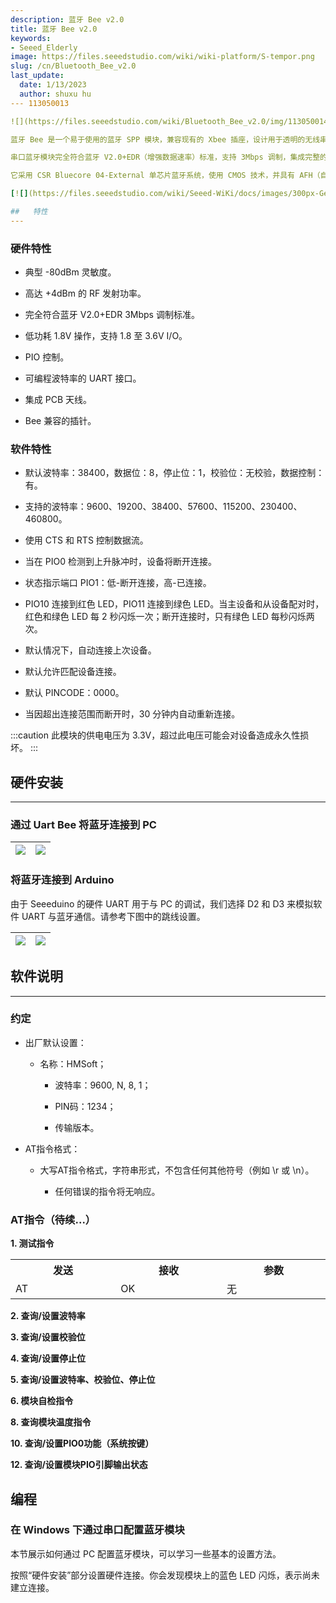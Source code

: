 ```yaml
---
description: 蓝牙 Bee v2.0
title: 蓝牙 Bee v2.0
keywords:
- Seeed_Elderly
image: https://files.seeedstudio.com/wiki/wiki-platform/S-tempor.png
slug: /cn/Bluetooth_Bee_v2.0
last_update:
  date: 1/13/2023
  author: shuxu hu
--- 113050013

![](https://files.seeedstudio.com/wiki/Bluetooth_Bee_v2.0/img/113050014%201_02.jpg)

蓝牙 Bee 是一个易于使用的蓝牙 SPP 模块，兼容现有的 Xbee 插座，设计用于透明的无线串口连接设置。

串口蓝牙模块完全符合蓝牙 V2.0+EDR（增强数据速率）标准，支持 3Mbps 调制，集成完整的 2.4GHz 无线电收发器和基带。

它采用 CSR Bluecore 04-External 单芯片蓝牙系统，使用 CMOS 技术，并具有 AFH（自适应频率跳跃功能）。其尺寸非常小，仅为 12.7mm x 27mm。希望它能简化您的整体设计/开发周期。

[![](https://files.seeedstudio.com/wiki/Seeed-WiKi/docs/images/300px-Get_One_Now_Banner-ragular.png)](https://www.seeedstudio.com/Bluetooth-Bee-v2.0-p-2373.html)

##   特性
---
```

###   硬件特性

*   典型 -80dBm 灵敏度。

*   高达 +4dBm 的 RF 发射功率。

*   完全符合蓝牙 V2.0+EDR 3Mbps 调制标准。

*   低功耗 1.8V 操作，支持 1.8 至 3.6V I/O。

*   PIO 控制。

*   可编程波特率的 UART 接口。

*   集成 PCB 天线。

*   Bee 兼容的插针。

###   软件特性

*   默认波特率：38400，数据位：8，停止位：1，校验位：无校验，数据控制：有。

*   支持的波特率：9600、19200、38400、57600、115200、230400、460800。

*   使用 CTS 和 RTS 控制数据流。

*   当在 PIO0 检测到上升脉冲时，设备将断开连接。

*   状态指示端口 PIO1：低-断开连接，高-已连接。

*   PIO10 连接到红色 LED，PIO11 连接到绿色 LED。当主设备和从设备配对时，红色和绿色 LED 每 2 秒闪烁一次；断开连接时，只有绿色 LED 每秒闪烁两次。

*   默认情况下，自动连接上次设备。

*   默认允许匹配设备连接。

*   默认 PINCODE：0000。

*   当因超出连接范围而断开时，30 分钟内自动重新连接。

:::caution
    此模块的供电电压为 3.3V，超过此电压可能会对设备造成永久性损坏。
:::

##   硬件安装
---
###   通过 Uart Bee 将蓝牙连接到 PC

<!-- 蓝牙提供了一个标准的 XBee 插座。在这里我们使用 [UartSBee V5](/UartSBee_v5) 将蓝牙连接到 PC，确保通过滑块选择供电电压为 3.3V。 -->

|![](https://files.seeedstudio.com/wiki/Bluetooth_Bee_v2.0/img/Bluetooth_Bee_v2.0_ConnectToPC.jpg)|![](https://files.seeedstudio.com/wiki/Bluetooth_Bee_v2.0/img/Bluetooth_Bee_v2.0_ConnectToPCSet.jpg)
|---|---|

###   将蓝牙连接到 Arduino

<!-- 在这里我们使用 [XBee Shield](/XBee_Shield_V2.0) 作为蓝牙和 [Seeeduino Lotus](/Seeeduino_Lotus) 之间的桥梁。 -->

由于 Seeeduino 的硬件 UART 用于与 PC 的调试，我们选择 D2 和 D3 来模拟软件 UART 与蓝牙通信。请参考下图中的跳线设置。

|![](https://files.seeedstudio.com/wiki/Bluetooth_Bee_v2.0/img/Bluetooth_Bee_v2.0_ConnectToArduino.jpg)|![](https://files.seeedstudio.com/wiki/Bluetooth_Bee_v2.0/img/Bluetooth_Bee_v2.0_ConnectToArduinoSet.jpg)
|---|---|

## 软件说明
---
### 约定

* 出厂默认设置：

    * 名称：HMSoft；

        * 波特率：9600, N, 8, 1；

        * PIN码：1234；

        * 传输版本。

* AT指令格式：
    * 大写AT指令格式，字符串形式，不包含任何其他符号（例如 \r 或 \n）。

        * 任何错误的指令将无响应。

### AT指令（待续...）

**1. 测试指令**

<table>
<tr>
<th>发送</th>
<th>接收</th>
<th>参数</th>
</tr>
<tr>
<td width="300">AT</td>
<td width="300">OK</td>
<td width="300">无</td>
</tr>
</table>

**2. 查询/设置波特率**

<!-- <table>
<tr>
<th>发送</th>
<th>接收</th>
<th>参数</th>
</tr>
<tr>
<td width="300">AT+BAUD?</td>
<td width="300">OK+Set:[para1]</td>
<td rowspan="2" width="300">Para1: 波特率编号

<dl>1---------1200</dl>
<dl>2---------2400</dl>
<dl>3---------4800</dl>
<dl>4---------9600</dl>
<dl>5---------19200</dl>
<dl>6---------38400</dl>
<dl>7---------57600</dl>
<dl>8---------115200</dl>
<dl>9---------230400</dl>
<dl>A---------460800</dl>
<dl>B---------921600</dl>
<dl>C---------1382400</dl>

默认值：4（9600）
</td>
</tr>
<tr>
<td width="300">AT+BAUD[para1]</td>
<td width="300">OK+Set:[para1]</td>
</tr>
</table> -->

**3. 查询/设置校验位**

<!-- <table >
<tr>
<th>发送</th>
<th>接收</th>
<th>参数</th></tr>
<tr>
<td width="300">查询：AT+CHK?</td>
<td width="300">OK+CHK:[para1]</td>
<td rowspan="2" width="300">Para1: 0,1,2

<dl>0:无校验

<dl>1:奇校验

<dl>2:偶校验

<dl>默认值：0（无校验）

</td></tr>
<tr>
<td width="300">设置：AT+CHK[para1]</td>
<td width="300">OK+Set:[para1]</td></tr></table> -->

**4. 查询/设置停止位**

<!-- <table >
<tr>
<th>发送</th>
<th>接收</th>
<th>参数</th></tr>
<tr>
<td width="300">AT+STOP?</td>
<td width="300">OK+STOP:[para1]</td>
<td rowspan="2" width="300">Para1: 1, 2

<dl>1: 一个停止位

<dl>2: 两个停止位

<dl>默认值：1（一个停止位）

</td></tr>
<tr>
<td width="300">AT+STOP[para1]</td>
<td width="300">OK+Set:[para1]</td></tr></table> -->

**5. 查询/设置波特率、校验位、停止位**

<!-- <table >
<tr>
<th>发送</th>
<th>接收</th>
<th>参数</th></tr>
<tr>
<td width="300">AT+UART?</td>
<td width="300">OK+UART:[para1],[para2],[para3]</td>
<td rowspan="2" width="300">Para1: 波特率

<dl>值：1~C

<dl>默认值：4（9600）

<dl>Para2: 校验位

<dl>值：0,1,2

<dl>默认值：0（无校验）

<dl>Para3: 停止位

<dl>值：1, 2

<dl>默认值：1（一个停止位）

</td></tr>
<tr>
<td width="300">AT+UART[para1][para2][para3]</td>
<td width="300">OK+Set:[para1] [para2] [para3]</td></tr></table> -->

**6. 模块自检指令**

<!-- <table >
<tr>
<th>发送</th>
<th>接收</th>
<th>参数</th></tr>
<tr>
<td width="300">AT+SECH?</td>
<td width="300">OK+SECH:OKAY 或

OK+SECH:FAIL

</td>
<td width="300">无</td></tr></table>

**7. 模块应用区检查指令**

<table >
<tr>
<th>发送</th>
<th>接收</th>
<th>参数</th></tr>
<tr>
<td width="300">AT+APCH?</td>
<td width="300">OK+APCH:OKAY 或

OK+APCH:FAIL

</td>
<td width="300">无</td></tr></table> -->

**8. 查询模块温度指令**

<!-- <table >
<tr>
<th>发送</th>
<th>接收</th>
<th>参数</th></tr>
<tr>
<td width="300">AT+TEMP?</td>
<td width="300">OK+TEMP:[temp value]</td>
<td width="300">无</td></tr></table>

**9. 查询/设置模块可发现状态**

<table >
<tr>
<th>发送</th>
<th>接收</th>
<th>参数</th></tr>
<tr>
<td width="300">AT+DISC?</td>
<td width="300">OK+DISC:[para1]</td>
<td rowspan="2" width="300">Para1: 0,1,2

<dl>0: 可发现且可连接

<dl>1: 仅可发现不可连接

<dl>2: 仅可连接

<dl>默认值：0

</td></tr>
<tr>
<td width="300">AT+DISC [para1]</td>
<td width="300">OK+Set:[para1]</td></tr></table> -->

**10. 查询/设置PIO0功能（系统按键）**

<!-- <table >
<tr>
<th>发送</th>
<th>接收</th>
<th>参数</th></tr>
<tr>
<td width="300">AT+KEY?</td>
<td width="300">OK+KEY:[para1]</td>
<td rowspan="2" width="300">Para1: 0, 1

<dl>0: 取消当前状态。

<dl>1: 取消当前状态并恢复出厂设置。

<dl>默认值：0

</td></tr>
<tr>
<td width="300">AT+ KEY[para1]</td>
<td width="300">OK+Set:[para1]</td></tr></table>

**11. 查询/设置PIO1输出状态（系统LED）**

<table >
<tr>
<th>发送</th>
<th>接收</th>
<th>参数</th></tr>
<tr>
<td width="300">AT+LED?</td>
<td width="300">OK+LED:[para1]</td>
<td rowspan="2" width="300">Para1: 0, 1

<dl>0: 未连接时输出500ms高电平500ms低电平，连接时输出高电平。

<dl>1: 未连接时输出低电平，连接时输出高电平。

<dl>默认值：0

</td></tr>
<tr>
<td width="300">AT+ LED [para1]</td>
<td width="300">OK+Set:[para1]</td></tr></table> -->

**12. 查询/设置模块PIO引脚输出状态**

<!-- <table >
<tr>
<th>发送</th>
<th>接收</th>
<th>参数</th></tr>
<tr>
<td width="300">AT+PIO?</td>
<td width="300">OK+PIO:[para1]</td>
<td rowspan="2" width="300">Para1: 长度为10，每位值为1或0。

<dl>0: 输出低电平；1: 输出高电平

<dl>默认值：0000000000

</td></tr>
<tr>
<td width="300">AT+PIO[para1]</td>
<td width="300">OK+Set:[para1]</td></tr></table>

**13. 查询/设置PIO引脚输出高电平或低电平**

<table >
<tr>
<th>发送</th>
<th>接收</th>
<th>参数</th></tr>
<tr>
<td width="300">AT+PIO[para1]?</td>
<td width="300">OK+PIO:[para1][para2]</td>
<td rowspan="2" width="300">Para1: 2~B Para2: 0, 1

<dl>Para1是您想查询/设置的PIO引脚编号：2,3,4,5,6,7,8,9,A,B。

<dl>Para2是查询或设置值。0为低电平，1为高电平

</td></tr>
<tr>
<td width="300">AT+PIO[para1][para2]</td>
<td width="300">OK+Set:[para1][para2]</td></tr></table>

**14. 查询/设置模块名称**

<table >
<tr>
<th>发送</th>
<th>接收</th>
<th>参数</th></tr>
<tr>
<td width="300">AT+NAME?</td>
<td width="300">OK+NAME[para1]</td>
<td rowspan="2" width="300">Para1: 模块名称，最大长度为12。

默认值：HMSoft

</td></tr>
<tr>
<td width="300">AT+NAME[para1]</td>
<td width="300">OK+Set[para1]</td></tr></table>

**15. 恢复所有设置值为出厂设置**

<table >
<tr>
<th>发送</th>
<th>接收</th>
<th>参数</th></tr>
<tr>
<td width="300">AT+DEFAULT</td>
<td width="300">OK+DEFAULT</td>
<td rowspan="2" width="300">无</td></tr></table>

**16. 重启模块**

<table >
<tr>
<th>发送</th>
<th>接收</th>
<th>参数</th></tr>
<tr>
<td width="300">AT+RESTART</td>
<td width="300">OK+RESTART</td>
<td rowspan="2" width="300">无</td></tr></table>

**17. 查询/设置主从角色**

<table>
<tr>
<th>发送</th>
<th>接收</th>
<th>参数</th>
</tr>
<tr>
<td width="300">AT+ROLE?</td>
<td width="300">OK+ROLE:[para1]</td>
<td rowspan="2" width="300">Para1: M, S

<dl>M: 主机

<dl>S: 从机

<dl>默认: S

</td>
</tr>
<tr>
<td width="300">AT+ROLE[para1]</td>
<td width="300">OK+Set:[para1]</td>
</tr>
</table>

**18. 查询/设置PIN码**

<table>
<tr>
<th>发送</th>
<th>接收</th>
<th>参数</th>
</tr>
<tr>
<td width="300">AT+PIN?</td>
<td width="300">OK+PIN:[para1]</td>
<td rowspan="2" width="300">Para1是PIN码，最大长度为12，允许字符范围为A~Z, a~z, 0~9

默认: 1234

</td>
</tr>
<tr>
<td width="300">AT+PIN[para1]</td>
<td width="300">OK+Set:[para1]</td>
</tr>
</table>

**19. 清除已连接设备地址**

<table>
<tr>
<th>发送</th>
<th>接收</th>
<th>参数</th>
</tr>
<tr>
<td width="300">AT+CLEAR</td>
<td width="300">OK+CLEAR</td>
<td rowspan="2" width="300">无</td>
</tr>
</table>

**20. 扫描从设备**

<table>
<tr>
<th>发送</th>
<th>接收</th>
<th>参数</th>
</tr>
<tr>
<td width="300">AT+SCAN?</td>
<td width="300">OK+SCANS

OK+SCAN[MAC]

……………

OK+SCANE

</td>
<td rowspan="2" width="300">无</td>
</tr>
</table>

**21. 连接到从设备的MAC地址**

<table>
<tr>
<th>发送</th>
<th>接收</th>
<th>参数</th>
</tr>
<tr>
<td width="300">AT+LNK[para1]</td>
<td width="300">OK+CONNS(开始连接)

<dl>OK+CONN(连接成功)

<dl>OK+CONNF(连接失败)

</td>
<td rowspan="2" width="300">Para1是MAC地址字符串。</td>
</tr>
</table>

**22. 查询软件版本**

<table>
<tr>
<th>发送</th>
<th>接收</th>
<th>参数</th>
</tr>
<tr>
<td width="300">AT+VERSION

AT+VERSION?</td>
<td width="300">版本信息</td>
<td rowspan="2" width="300">无</td>
</tr>
</table>

**23. 系统帮助信息**

<table>
<tr>
<th>发送</th>
<th>接收</th>
<th>参数</th>
</tr>
<tr>
<td width="300">AT+HELP?</td>
<td width="300">帮助信息</td>
<td rowspan="2" width="300">无</td>
</tr>
</table>

**24. 查询最后连接的设备地址**

<table>
<tr>
<th>发送</th>
<th>接收</th>
<th>参数</th>
</tr>
<tr>
<td width="300">AT+RADD?</td>
<td width="300">OK+ADDR:MAC地址</td>
<td rowspan="2" width="300">无</td>
</tr>
</table>

**25. 查询模块地址**

<table>
<tr>
<th>发送</th>
<th>接收</th>
<th>参数</th>
</tr>
<tr>
<td width="300">AT+LADD?

<dl>AT+ADDR?</td>
<td width="300">OK+LADD:MAC地址</td>
<td rowspan="2" width="300">无</td>
</tr>
</table>

**26. 查询/设置模块工作类型**

<table>
<tr>
<th>发送</th>
<th>接收</th>
<th>参数</th>
</tr>
<tr>
<td width="300">AT+IMME?</td>
<td width="300">OOK+IMME:[para1]</td>
<td rowspan="2" width="300">Para1: 0, 1

<dl>0: 模块上电后仅响应AT命令，不执行任何操作，直到收到AT+WORK

<dl>1: 上电后立即工作

<dl>默认: 1

</td>
</tr>
<tr>
<td width="300">AT+IMME[para1]</td>
<td width="300">OK+Set:[para1]</td>
</tr>
</table>

**27. 立即工作**

<table>
<tr>
<th>发送</th>
<th>接收</th>
<th>参数</th>
</tr>
<tr>
<td width="300">AT+WORK</td>
<td width="300">OK+WORK</td>
<td rowspan="2" width="300">无</td>
</tr>
</table>

**28. 查询/设置模块连接远程设备超时时间**

<table>
<tr>
<th>发送</th>
<th>接收</th>
<th>参数</th>
</tr>
<tr>
<td width="300">AT+TCON?</td>
<td width="300">OK+TCON:[para1]</td>
<td rowspan="2" width="300">Para1是超时时间。当时间到达时，模块将不再连接此地址，进入搜索模式。

<dl>Para1允许值: 0000~9999 单位为秒。

<dl>默认: 0000 永远连接

</td>
</tr>
<tr>
<td width="300">AT+TCON[para1]</td>
<td width="300">OK+Set:[para1]</td>
</tr>
</table>

**29. 查询/设置模块工作模式**

<table>
<tr>
<th>发送</th>
<th>接收</th>
<th>参数</th>
</tr>
<tr>
<td width="300">AT+TYPE?</td>
<td width="300">OK+TYPE:[para1]</td>
<td rowspan="2" width="300">Para1: 0~2

<dl>0: 传输模式

<dl>1: 遥控模式

<dl>2: PIO采集模式

默认: 0

</td>
</tr>
<tr>
<td width="300">AT+TYPE[para1]</td>
<td width="300">OK+Set:[para1]</td>
</tr>
</table>

**30. 查询/设置报告PIO状态字符串延迟时间（单位：毫秒）**

<table>
<tr>
<th>发送</th>
<th>接收</th>
<th>参数</th>
</tr>
<tr>
<td width="300">AT+TPIO?</td>
<td width="300">OK+TPIO:[para1]</td>
<td rowspan="2" width="300">Para1值范围为0000到9999毫秒。如果值>0，当PIO状态发生变化时，模块将在延迟此值后发送PIO状态字符串到远程设备。

<dl>默认: 0 仅发送一次

</td>
</tr>
<tr>
<td width="300">AT+TPIO[para1]</td>
<td width="300">OK+Set:[para1]</td>
</tr>
</table>

**31. 将遥控模式切换到传输模式（仅此一次）**

<table>
<tr>
<th>发送</th>
<th>接收</th>
<th>参数</th>
</tr>
<tr>
<td width="300">AT+START</td>
<td width="300">OK+START</td>
<td rowspan="2" width="300">无</td>
</tr>
</table>

**32. 查询/设置缓冲区保存参数**

<table>
<tr>
<th>发送</th>
<th>接收</th>
<th>参数</th>
</tr>
<tr>
<td width="300">AT+BUFF?</td>
<td width="300">OK+BUFF:[para1]</td>
<td width="300">无</td>
</tr>
<tr>
<td width="300">AT+BUFF[para1]</td>
<td width="300">OK+Set:[para1]</td>
<td width="300">Para1: 0~1

<dl>0: 不保存

<dl>1: 保存

<dl>默认: 0

</td>
</tr>
</table>

**33. 查询/设置搜索过滤器**

<table>
<tr>
<th>发送</th>
<th>接收</th>
<th>参数</th>
</tr>
<tr>
<td width="300">AT+FILT?</td>
<td width="300">OK+FILT:[para1]</td>
<td rowspan="2" width="300">Para1: 允许类型

<dl>值范围: 0~C

<dl>默认: C (全部)

</td>
</tr>
<tr>
<td width="300">AT+FILT[para1]</td>
<td width="300">OK+Set:[para1]</td>
</tr>
</table>

**34. 查询/设置模块通知**

<table>
<tr>
<th>发送</th>
<th>接收</th>
<th>参数</th>
</tr>
<tr>
<td width="300">AT+NOTI?</td>
<td width="300">OK+NOTI:[para1]</td>
<td width="300">无</td>
</tr>
<tr>
<td width="300">AT+NOTI[para1]</td>
<td width="300">OK+Set:[para1]</td>
<td width="300">Para1值为0或1。

<dl>0: 不通知（默认）

<dl>1: 当连接或断开时通知

</td>
</tr>
</table>

</td></tr></table>

**35.查询/设置模块设备类别**

<table>
<tr>
<th> 发送
</th>
<th> 接收
</th>
<th> 参数
</th></tr>
<tr>
<td width="300"> AT+COD?
</td>
<td width="300"> OK+COD:[para1]
</td>
<td width="300"> 无
</td></tr>
<tr>
<td width="300"> AT+COD[para1]
</td>
<td width="300"> OK+Set:[para1]
</td>
<td width="300"> Para1 是 COD 值。

<dl>值范围：0000~0xFFFF

<dl>默认值：0x1F00（未知设备）

</td></tr></table>  -->

## 编程

### 在 Windows 下通过串口配置蓝牙模块

本节展示如何通过 PC 配置蓝牙模块，可以学习一些基本的设置方法。

按照“硬件安装”部分设置硬件连接。你会发现模块上的蓝色 LED 闪烁，表示尚未建立连接。
